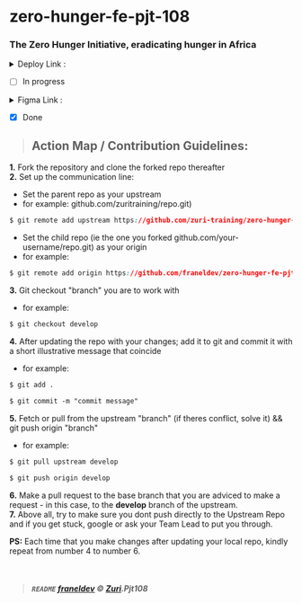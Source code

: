 # zero-hunger-fe-pjt-108

<h3><strong>The Zero Hunger Initiative, eradicating hunger in Africa</strong></h3>
<details>
<summary>Deploy Link :</summary>
<p><a rel="nofollow" href="https://zeroth-bravo.github.io/zero-hunger-be-pjt-108">https://zeroth-bravo.github.io/zero-hunger-be-pjt-108</a></p>
</details>

- [ ] In progress

<details>
<summary>Figma Link :</summary>
<p><a rel="nofollow" href="https://www.figma.com/file/QZfR98lRqpRmYZ0txd0vZu/Zuri-Protect-108-team-library?node-id=349%3A89">https://www.figma.com/file/QZfR98lRqpRmYZ0txd0vZu/Zuri-Protect-108-team-library?node-id=349%3A89</a></p>
</details>

- [x] Done

>## Action Map / Contribution Guidelines:

<b>1.</b> Fork the repository and clone the forked repo thereafter <br>
<b>2.</b> Set up the communication line:
  * Set the parent repo as your upstream 
  * for example: github.com/zuritraining/repo.git)
  ```css
  $ git remote add upstream https://github.com/zuri-training/zero-hunger-fe-pjt-108.git
  ```
   * Set the child repo (ie the one you forked github.com/your-username/repo.git) as your origin
   * for example:
  ```css
  $ git remote add origin https://github.com/franeldev/zero-hunger-fe-pjt-108.git
  ```
<b>3.</b>  Git checkout "branch" you are to work with
   * for example:
  ```css
  $ git checkout develop
  ```
<b>4.</b>  After updating the repo with your changes; add it to git and commit it with a short illustrative message that coincide
  * for example:
  ```css
  $ git add .
  ```
  ```css
  $ git commit -m "commit message"
  ```
<b>5.</b>  Fetch or pull from the upstream "branch" (if theres conflict, solve it) && git push origin "branch"
  * for example:
  ```css
  $ git pull upstream develop
  ```
   ```css
  $ git push origin develop
  ```
<b>6.</b> Make a pull request to the base branch that you are adviced to make a request - in this case, to the **develop** branch of the upstream. <br>
<b>7.</b> Above all, try to make sure you dont push directly to the Upstream Repo and if you get stuck, google or ask your Team Lead to put you through.

**PS:** Each time that you make changes after updating your local repo, kindly repeat from number 4 to number 6.

<p>&nbsp;</p>

>##### `README` [franeldev](https://twitter.com/franel4u) &copy; [Zuri](https://twitter.com/thezuriteam).Pjt108